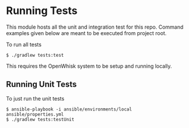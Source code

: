 <!--
#
# Licensed to the Apache Software Foundation (ASF) under one or more
# contributor license agreements.  See the NOTICE file distributed with
# this work for additional information regarding copyright ownership.
# The ASF licenses this file to You under the Apache License, Version 2.0
# (the "License"); you may not use this file except in compliance with
# the License.  You may obtain a copy of the License at
#
#     http://www.apache.org/licenses/LICENSE-2.0
#
# Unless required by applicable law or agreed to in writing, software
# distributed under the License is distributed on an "AS IS" BASIS,
# WITHOUT WARRANTIES OR CONDITIONS OF ANY KIND, either express or implied.
# See the License for the specific language governing permissions and
# limitations under the License.
#
-->

# Running Tests

This module hosts all the unit and integration test for this repo. Command examples given below are meant to be executed
from project root.

To run all tests

    $ ./gradlew tests:test

This requires the OpenWhisk system to be setup and running locally.

## Running Unit Tests

To just run the unit tests

    $ ansible-playbook -i ansible/environments/local ansible/properties.yml
    $ ./gradlew tests:testUnit
